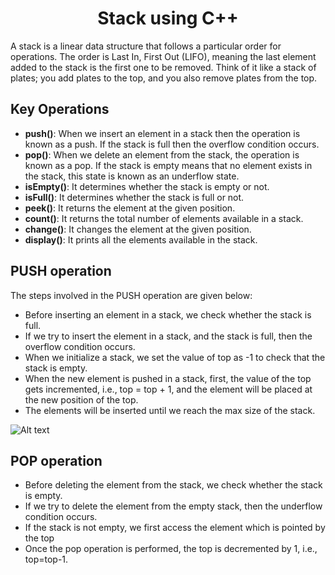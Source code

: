 <h1 align="center">Stack using C++</h1>

A stack is a linear data structure that follows a particular order for operations. The order is Last In, First Out (LIFO), meaning the last element added to the stack is the first one to be removed. Think of it like a stack of plates; you add plates to the top, and you also remove plates from the top.

## Key Operations

- **push()**: When we insert an element in a stack then the operation is known as a push. If the stack is full then the overflow condition occurs.
- **pop()**: When we delete an element from the stack, the operation is known as a pop. If the stack is empty means that no element exists in the stack, this state is known as an underflow state.
- **isEmpty()**: It determines whether the stack is empty or not.
- **isFull()**: It determines whether the stack is full or not.
- **peek()**: It returns the element at the given position.
- **count()**: It returns the total number of elements available in a stack.
- **change()**: It changes the element at the given position.
- **display()**: It prints all the elements available in the stack.

## PUSH operation

The steps involved in the PUSH operation are given below:

- Before inserting an element in a stack, we check whether the stack is full.
- If we try to insert the element in a stack, and the stack is full, then the overflow condition occurs.
- When we initialize a stack, we set the value of top as -1 to check that the stack is empty.
- When the new element is pushed in a stack, first, the value of the top gets incremented, i.e., top = top + 1, and the element will be placed at the new position of the top.
- The elements will be inserted until we reach the max size of the stack.

![Alt text](https://static.javatpoint.com/ds/images/ds-stack2.png)


## POP operation

-  Before deleting the element from the stack, we check whether the stack is empty.
-  If we try to delete the element from the empty stack, then the underflow condition occurs.
-  If the stack is not empty, we first access the element which is pointed by the top 
-  Once the pop operation is performed, the top is decremented by 1, i.e., top=top-1.

